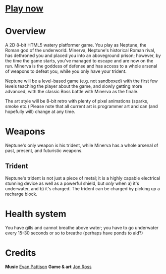 # [Play now](http://zlsa.github.io/neptune/)

# Overview

A 2D 8-bit HTML5 watery platformer game. You play as Neptune, the
Roman god of the underworld. Minerva, Neptune's historical Roman
rival, has dethroned you and placed you into an aboveground prison;
however, by the time the game starts, you've managed to escape and are
now on the run. Minerva is the goddess of defense and has access to a
whole arsenal of weapons to defeat you, while you only have your
trident.

Neptune will be a level-based game (e.g. not sandboxed) with the first
few levels teaching the player about the game, and slowly getting more
advanced, with the classic Boss battle with Minerva as the finale.

The art style will be 8-bit retro with plenty of pixel animations
(sparks, smoke etc.) Please note that all current art is programmer
art and can (and hopefully will) change at any time.

# Weapons

Neptune's only weapon is his trident, while Minerva has a whole
arsenal of past, present, and futuristic weapons.

## Trident

Neptune's trident is not just a piece of metal; it is a highly capable
electrical stunning device as well as a powerful shield, but _only_
when a) it's underwater, and b) it's charged. The trident can be
charged by picking up a recharge block.

# Health system

You have gills and cannot breathe above water; you have to go
underwater every 15-30 seconds or so to breathe (perhaps have ponds to
aid?)

# Credits

**Music** [Evan Pattison](evanpattison.bandcamp.com)
**Game & art** [Jon Ross](http://zlsadesign.wordpress.com/)
